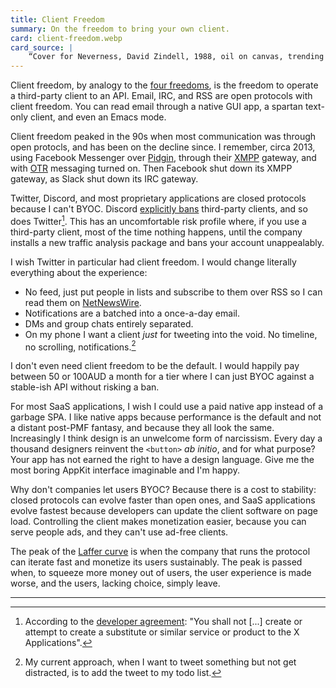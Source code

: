 ```yaml
---
title: Client Freedom
summary: On the freedom to bring your own client.
card: client-freedom.webp
card_source: |
    “Cover for Neverness, David Zindell, 1988, oil on canvas, trending on ArtStation”, DALL-E, June 2022.
---
```


Client freedom, by analogy to the [four freedoms][four], is the freedom to
operate a third-party client to an API. Email, IRC, and RSS are open protocols
with client freedom. You can read email through a native GUI app, a spartan
text-only client, and even an Emacs mode.

[four]: https://www.gnu.org/philosophy/free-sw.en.html#four-freedoms

Client freedom peaked in the 90s when most communication was through open
protocls, and has been on the decline since. I remember, circa 2013, using
Facebook Messenger over [Pidgin][pid], through their [XMPP][xmpp] gateway, and
with [OTR][otr] messaging turned on. Then Facebook shut down its XMPP gateway,
as Slack shut down its IRC gateway.

[pid]: https://www.pidgin.im/
[xmpp]: https://xmpp.org/
[otr]: https://otr.cypherpunks.ca/

Twitter, Discord, and most proprietary applications are closed protocols because
I can't BYOC. Discord [explicitly bans][dis] third-party clients, and so does
Twitter[^f1]. This has an uncomfortable risk profile where, if you use a
third-party client, most of the time nothing happens, until the company installs
a new traffic analysis package and bans your account unappealably.

[dis]: https://x.com/discord/status/1229357198918197248

I wish Twitter in particular had client freedom. I would change literally
everything about the experience:

- No feed, just put people in lists and subscribe to them over RSS so I can read
  them on [NetNewsWire][nnw].
- Notifications are a batched into a once-a-day email.
- DMs and group chats entirely separated.
- On my phone I want a client _just_ for tweeting into the void. No timeline, no
  scrolling, notifications.[^f2]

[nnw]: https://netnewswire.com/

I don't even need client freedom to be the default. I would happily pay between
50 or 100AUD a month for a tier where I can just BYOC against a stable-ish API
without risking a ban.

For most SaaS applications, I wish I could use a paid native app instead of a
garbage SPA. I like native apps because performance is the default and not a
distant post-PMF fantasy, and because they all look the same. Increasingly I
think design is an unwelcome form of narcissism. Every day a thousand designers
reinvent the `<button>` _ab initio_, and for what purpose? Your app has not
earned the right to have a design language. Give me the most boring AppKit
interface imaginable and I'm happy.

Why don't companies let users BYOC? Because there is a cost to stability: closed
protocols can evolve faster than open ones, and SaaS applications evolve fastest
because developers can update the client software on page load. Controlling the
client makes monetization easier, because you can serve people ads, and they
can't use ad-free clients.

The peak of the [Laffer curve][laf] is when the company that runs the protocol
can iterate fast and monetize its users sustainably. The peak is passed when, to
squeeze more money out of users, the user experience is made worse, and the
users, lacking choice, simply leave.

[laf]: https://en.wikipedia.org/wiki/Laffer_curve

---

[^f1]:
    According to the [developer agreement][tw]: "You shall not [...] create or
    attempt to create a substitute or similar service or product to the X
    Applications".

[^f2]:
    My current approach, when I want to tweet something but not get distracted,
    is to add the tweet to my todo list.

[tw]: https://developer.x.com/en/developer-terms/agreement-and-policy
